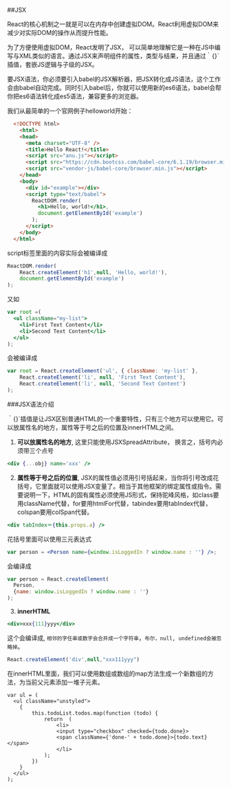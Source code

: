 ##JSX

React的核心机制之一就是可以在内存中创建虚拟DOM。React利用虚拟DOM来减少对实际DOM的操作从而提升性能。 

为了方便使用虚拟DOM，React发明了JSX， 可以简单地理解它是一种在JS中编写与XML类似的语言。通过JSX来声明组件的属性，类型与结果，并且通过｀{}`插值，套嵌JS逻辑与子级的JSX。

要JSX语法，你必须要引入babel的JSX解析器，把JSX转化成JS语法，这个工作会由babel自动完成。同时引入babel后，你就可以使用新的es6语法，babel会帮你把es6语法转化成es5语法，兼容更多的浏览器。


我们从最简单的一个官网例子helloworld开始：
```html
  <!DOCTYPE html>
    <html>
    <head>
      <meta charset="UTF-8" />
      <title>Hello React!</title>
      <script src="anu.js"></script>
      <script src="https://cdn.bootcss.com/babel-core/6.1.19/browser.min.js"></script>
      <script src="vendor-js/babel-core/browser.min.js"></script>
    </head>
    <body>
      <div id="example"></div>
      <script type="text/babel">
        ReactDOM.render(
          <h1>Hello, world!</h1>,
          document.getElementById('example')
        );
      </script>
    </body>
  </html>
```

script标签里面的内容实际会被编译成

```javascript
ReactDOM.render(
    React.createElement('h1',null, 'Hello, world!'),
    document.getElementById('example')
);

```

又如
```jsx
var root =(
  <ul className="my-list">
    <li>First Text Content</li>
    <li>Second Text Content</li>
  </ul>
);
```

会被编译成
```javascript
var root = React.createElement('ul', { className: 'my-list' },
    React.createElement('li', null, 'First Text Content'),
    React.createElement('li', null, 'Second Text Content')
);
```

###JSX语法介绍

｀{}`插值是让JSX区别普通HTML的一个重要特性，只有三个地方可以使用它。可以放属性名的地方，属性等于号之后的位置及innerHTML之间。

1. **可以放属性名的地方**,  这里只能使用JSXSpreadAttribute， 换言之，括号内必须带三个点号

```jsx
<div {...obj} name='xxx' />
```

2. **属性等于号之后的位置**, JSX的属性值必须用引号括起来，当你将引号改成花括号，它里面就可以使用JSX变量了。相当于其他框架的绑定属性或指令。需要说明一下，HTML的固有属性必须使用JS形式，保持驼峰风格，如class要用className代替，for要用htmlFor代替，tabindex要用tabIndex代替，colspan要用colSpan代替。

```jsx
<div tabIndex＝{this.props.a} />
```
花括号里面可以使用三元表达式
```jsx
var person = <Person name={window.isLoggedIn ? window.name : ''} />;
```
会编译成
```javascript
var person = React.createElement(
  Person,
  {name: window.isLoggedIn ? window.name : ''}
);
```


3. **innerHTML**

```jsx
<div>xxx{111}yyy</div>
```

这个会编译成,  `相邻的字任串或数字会合并成一个字符串`，`布尔，null, undefined会被忽略掉`。
```javascript
React.createElement('div',null,"xxx111yyy")
```

在innerHTML里面，我们可以使用数组或数组的map方法生成一个新数组的方法，为当前父元素添加一堆子元素。

```
var ul = (
  <ul className="unstyled">
    {
        this.todoList.todos.map(function (todo) {
            return  (
                <li>
                <input type="checkbox" checked={todo.done}>
                <span className={'done-' + todo.done}>{todo.text}</span>
                </li>
            );
        })
    }
  </ul>
);
```